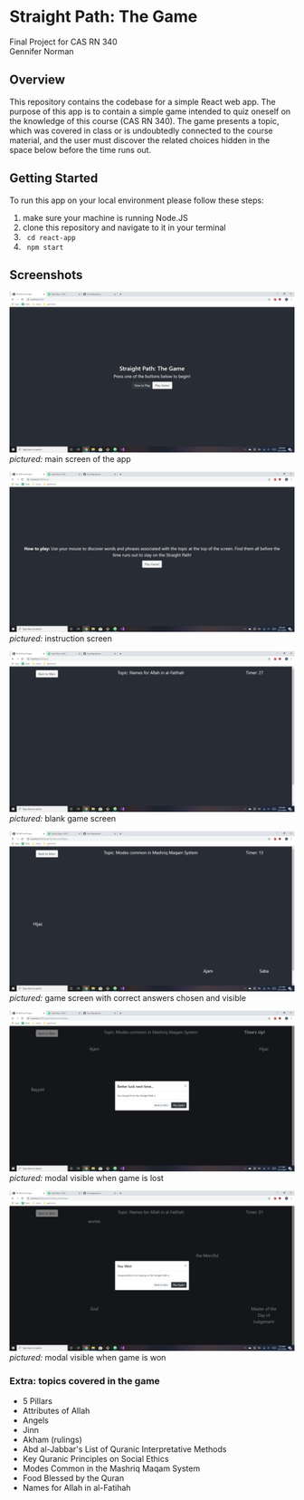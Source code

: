 # Straight Path: The Game
Final Project for CAS RN 340\
Gennifer Norman

## Overview

This repository contains the codebase for a simple React web app. The purpose of this app is to contain a simple game intended to quiz oneself on the knowledge of this course (CAS RN 340). The game presents a topic, which was covered in class or is undoubtedly connected to the course material, and the user must discover the related choices hidden in the space below before the time runs out.

## Getting Started

To run this app on your local environment please follow these steps:
1. make sure your machine is running Node.JS
2. clone this repository and navigate to it in your terminal
3. ``` cd react-app```
4. ``` npm start```

## Screenshots

![blank game screen](/screenshots/main-screen.png)
_pictured:_ main screen of the app

![blank game screen](/screenshots/instruction-screen.png)
_pictured:_ instruction screen

![blank game screen](/screenshots/blank-game-screen.png)
_pictured:_ blank game screen

![blank game screen](/screenshots/filled-game-screen.png)
_pictured:_ game screen with correct answers chosen and visible

![blank game screen](/screenshots/loss-modal.png)
_pictured:_ modal visible when game is lost

![blank game screen](/screenshots/win-modal.png)
_pictured:_ modal visible when game is won

### Extra: topics covered in the game
- 5 Pillars
- Attributes of Allah
- Angels
- Jinn
- Akham (rulings)
- Abd al-Jabbar's List of Quranic Interpretative Methods
- Key Quranic Principles on Social Ethics
- Modes Common in the Mashriq Maqam System
- Food Blessed by the Quran
- Names for Allah in al-Fatihah
